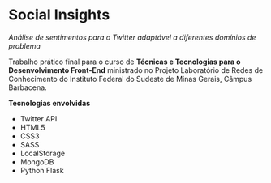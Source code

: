 # Social Insights

_Análise de sentimentos para o Twitter adaptável a diferentes domínios de problema_

Trabalho prático final para o curso de __Técnicas e Tecnologias para o Desenvolvimento Front-End__ ministrado no Projeto Laboratório de Redes de Conhecimento do Instituto Federal do Sudeste de Minas Gerais, Câmpus Barbacena.

__Tecnologias envolvidas__
- Twitter API
- HTML5
- CSS3
- SASS
- LocalStorage
- MongoDB
- Python Flask
